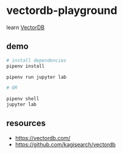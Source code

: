 # vectordb-playground

learn [VectorDB](https://vectordb.com/)

## demo

```bash
# install dependencies
pipenv install

pipenv run jupyter lab

# OR

pipenv shell
jupyter lab
```

## resources

- https://vectordb.com/
- https://github.com/kagisearch/vectordb